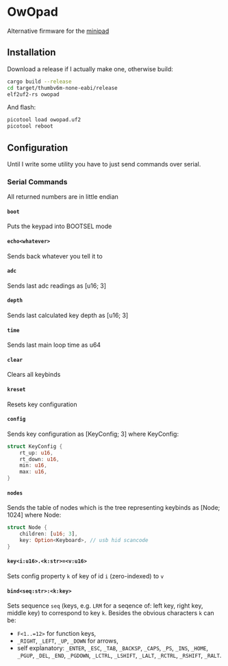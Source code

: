 # OwOpad

Alternative firmware for the [minipad](https://github.com/minipadkb/minipad)

## Installation

Download a release if I actually make one, otherwise build:
```bash
cargo build --release
cd target/thumbv6m-none-eabi/release
elf2uf2-rs owopad
```

And flash:
```bash
picotool load owopad.uf2
picotool reboot
```

## Configuration

Until I write some utility you have to just send commands over serial.

### Serial Commands
All returned numbers are in little endian

#### `boot`
Puts the keypad into BOOTSEL mode

#### `echo<whatever>`
Sends back whatever you tell it to

#### `adc`
Sends last adc readings as [u16; 3]

#### `depth`
Sends last calculated key depth as [u16; 3]

#### `time`
Sends last main loop time as u64

#### `clear`
Clears all keybinds

#### `kreset`
Resets key configuration

#### `config`
Sends key configuration as [KeyConfig; 3] where KeyConfig:
```rust
struct KeyConfig {
    rt_up: u16,
    rt_down: u16,
    min: u16,
    max: u16,
}
```

#### `nodes`
Sends the table of nodes which is the tree representing keybinds as [Node; 1024] where Node:
```rust
struct Node {
    children: [u16; 3],
    key: Option<Keyboard>, // usb hid scancode
}
```

#### `key<i:u16>.<k:str>=<v:u16>`
Sets config property `k` of key of id `i` (zero-indexed) to `v`

#### `bind<seq:str>:<k:key>`
Sets sequence `seq` (keys, e.g. `LRM` for a seqence of: left key, right key, middle key) to correspond to key `k`. Besides the obvious characters `k` can be:
* `F<1..=12>` for function keys,
* `_RIGHT`, `_LEFT`, `_UP`, `_DOWN` for arrows,
* self explanatory: `_ENTER`, `_ESC`, `_TAB`, `_BACKSP`, `_CAPS`, `_PS`, `_INS`, `_HOME`, `_PGUP`, `_DEL`, `_END`, `_PGDOWN`, `_LCTRL`, `_LSHIFT`, `_LALT`, `_RCTRL`, `_RSHIFT`, `_RALT`.